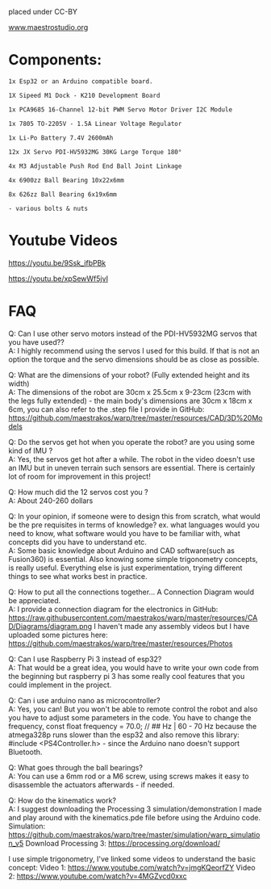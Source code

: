 placed under CC-BY

www.maestrostudio.org

# Components:

    1x Esp32 or an Arduino compatible board.
    
    1X Sipeed M1 Dock - K210 Development Board

    1x PCA9685 16-Channel 12-bit PWM Servo Motor Driver I2C Module
    
    1x 7805 TO-2205V - 1.5A Linear Voltage Regulator
    
    1x Li-Po Battery 7.4V 2600mAh

    12x JX Servo PDI-HV5932MG 30KG Large Torque 180°
	
    4x M3 Adjustable Push Rod End Ball Joint Linkage

    4x 6900zz Ball Bearing 10x22x6mm

    8x 626zz Ball Bearing 6x19x6mm

    - various bolts & nuts

# Youtube Videos
   https://youtu.be/9Ssk_ifbPBk

   https://youtu.be/xpSewWf5jvI
   
 # FAQ
 
 Q: Can I use other servo motors instead of the PDI-HV5932MG servos that you have used??\
 A: I highly recommend using the servos I used for this build. If that is not an option the torque and the servo dimensions should be as close as possible.
 
 Q: What are the dimensions of your robot? (Fully extended height and its width)\
 A: The dimensions of the robot are 30cm x 25.5cm x 9-23cm (23cm with the legs fully extended) - the main body's dimensions are 30cm x 18cm x 6cm, you can also refer to the .step file I provide in GitHub: https://github.com/maestrakos/warp/tree/master/resources/CAD/3D%20Models
 
 Q: Do the servos get hot when you operate the robot? are you using some kind of IMU ?\
 A: Yes, the servos get hot after a while. The robot in the video doesn't use an IMU but in uneven terrain such sensors are essential. There is certainly lot of room for improvement in this project!
 
 Q: How much did the 12 servos cost you ?\
 A: About 240-260 dollars
 
 Q: In your opinion, if someone were to design this from scratch, what would be the pre requisites in terms of knowledge? ex. what languages would you need to know, what software would you have to be familiar with, what concepts did you have to understand etc.\
 A: Some basic knowledge about Arduino and CAD software(such as Fusion360) is essential. Also knowing some simple trigonometry concepts, is really useful. Everything else is just experimentation, trying different things to see what works best in practice.
 
 Q: How to put all the connections together... A Connection Diagram  would be appreciated.\
 A: I provide a connection diagram for the electronics in GitHub:
https://raw.githubusercontent.com/maestrakos/warp/master/resources/CAD/Diagrams/diagram.png
I haven't made any assembly videos but I have uploaded some pictures here:
https://github.com/maestrakos/warp/tree/master/resources/Photos

 Q: Can I use Raspberry Pi 3 instead of esp32?\
 A: That would be a great idea, you would have to write your own code from the beginning but raspberry pi 3 has some really cool features that you could implement in the project.
 
 Q: Can i use arduino nano as microcontroller? \
 A: Yes, you can! But you won't be able to remote control the robot and also you have to adjust some parameters in the code.
You have to change the frequency, const float frequency = 70.0; // ## Hz | 60 - 70 Hz because the atmega328p runs slower than the esp32
and also remove this library: #include <PS4Controller.h> - since the Arduino nano doesn't support Bluetooth.

 Q: What goes through the ball bearings?\
 A: You can use a 6mm rod or a M6 screw, using screws makes it easy to disassemble the actuators afterwards - if needed.
 
 Q: How do the kinematics work?\
 A: I suggest downloading the Processing 3 simulation/demonstration I made and play around with the kinematics.pde file before using the Arduino code.
Simulation: https://github.com/maestrakos/warp/tree/master/simulation/warp_simulation_v5
Download Processing 3: https://processing.org/download/

I use simple trigonometry, I've linked some videos to understand the basic concept:
Video 1: https://www.youtube.com/watch?v=jmgKQeorfZY
Video 2: https://www.youtube.com/watch?v=4MGZvcd0xxc
